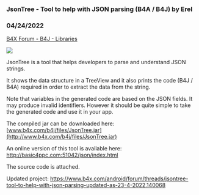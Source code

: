 ### JsonTree - Tool to help with JSON parsing (B4A / B4J) by Erel
### 04/24/2022
[B4X Forum - B4J - Libraries](https://www.b4x.com/android/forum/threads/35963/)

![](http://www.b4x.com/basic4android/images/SS-2013-12-23_10.11.49.png)  
  
JsonTree is a tool that helps developers to parse and understand JSON strings.  
  
It shows the data structure in a TreeView and it also prints the code (B4J / B4A) required in order to extract the data from the string.  
  
Note that variables in the generated code are based on the JSON fields. It may produce invalid identifiers. However it should be quite simple to take the generated code and use it in your app.  
  
The compiled jar can be downloaded here: [www.b4x.com/b4j/files/JsonTree.jar](http://www.b4x.com/b4j/files/JsonTree.jar)  
  
An online version of this tool is available here: <http://basic4ppc.com:51042/json/index.html>  
  
The source code is attached.  
  
Updated project: <https://www.b4x.com/android/forum/threads/jsontree-tool-to-help-with-json-parsing-updated-as-23-4-2022.140068>